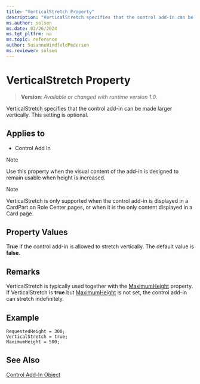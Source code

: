 ```yaml
---
title: "VerticalStretch Property"
description: "VerticalStretch specifies that the control add-in can be made larger vertically."
ms.author: solsen
ms.date: 02/26/2024
ms.tgt_pltfrm: na
ms.topic: reference
author: SusanneWindfeldPedersen
ms.reviewer: solsen
---
```

[//]: # (START>DO_NOT_EDIT)
[//]: # (IMPORTANT:Do not edit any of the content between here and the END>DO_NOT_EDIT.)
[//]: # (Any modifications should be made in the .xml files in the ModernDev repo.)
# VerticalStretch Property
> **Version**: _Available or changed with runtime version 1.0._

VerticalStretch specifies that the control add-in can be made larger vertically. This setting is optional.

## Applies to
-   Control Add In

[//]: # (IMPORTANT: END>DO_NOT_EDIT)


> [!NOTE]  
> Use this property when the visual content of the add-in is designed to remain usable when height is increased.

> [!NOTE]  
> VerticalStretch is only supported when the control add-in is displayed in a CardPart on Role Center pages, or when it is the only content displayed in a Card page.

## Property Values

**True** if the control add-in is allowed to stretch vertically. The default value is **false**.

## Remarks

VerticalStretch is typically used together with the [MaximumHeight](devenv-maximumheight-property.md) property. If VerticalStretch is **true** but [MaximumHeight](devenv-maximumheight-property.md) is not set, the control add-in can stretch indefinitely. 


## Example

```AL
RequestedHeight = 300;
VerticalStretch = true;
MaximumHeight = 500;
```

## See Also

[Control Add-In Object](../devenv-control-addin-object.md)   